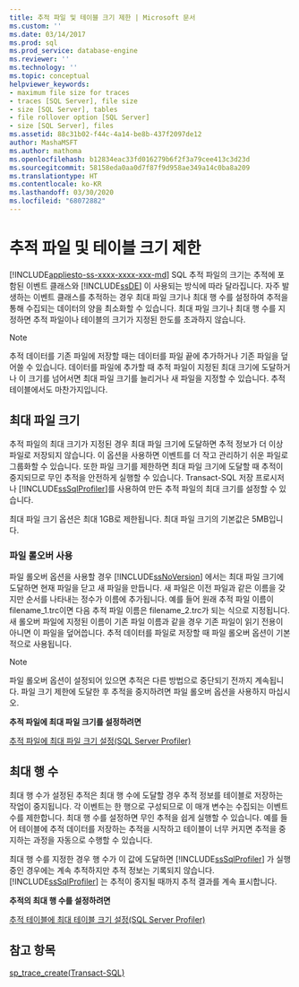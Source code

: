 ```yaml
---
title: 추적 파일 및 테이블 크기 제한 | Microsoft 문서
ms.custom: ''
ms.date: 03/14/2017
ms.prod: sql
ms.prod_service: database-engine
ms.reviewer: ''
ms.technology: ''
ms.topic: conceptual
helpviewer_keywords:
- maximum file size for traces
- traces [SQL Server], file size
- size [SQL Server], tables
- file rollover option [SQL Server]
- size [SQL Server], files
ms.assetid: 88c31b02-f44c-4a14-be8b-437f2097de12
author: MashaMSFT
ms.author: mathoma
ms.openlocfilehash: b12834eac33fd016279b6f2f3a79cee413c3d23d
ms.sourcegitcommit: 58158eda0aa0d7f87f9d958ae349a14c0ba8a209
ms.translationtype: HT
ms.contentlocale: ko-KR
ms.lasthandoff: 03/30/2020
ms.locfileid: "68072882"
---
```

# <a name="limit-trace-file-and-table-sizes"></a>추적 파일 및 테이블 크기 제한
[!INCLUDE[appliesto-ss-xxxx-xxxx-xxx-md](../../includes/appliesto-ss-xxxx-xxxx-xxx-md.md)]
  SQL 추적 파일의 크기는 추적에 포함된 이벤트 클래스와 [!INCLUDE[ssDE](../../includes/ssde-md.md)] 이 사용되는 방식에 따라 달라집니다. 자주 발생하는 이벤트 클래스를 추적하는 경우 최대 파일 크기나 최대 행 수를 설정하여 추적을 통해 수집되는 데이터의 양을 최소화할 수 있습니다. 최대 파일 크기나 최대 행 수를 지정하면 추적 파일이나 테이블의 크기가 지정된 한도를 초과하지 않습니다.  
  
> [!NOTE]  
>  추적 데이터를 기존 파일에 저장할 때는 데이터를 파일 끝에 추가하거나 기존 파일을 덮어쓸 수 있습니다. 데이터를 파일에 추가할 때 추적 파일이 지정된 최대 크기에 도달하거나 이 크기를 넘어서면 최대 파일 크기를 늘리거나 새 파일을 지정할 수 있습니다. 추적 테이블에서도 마찬가지입니다.  
  
## <a name="maximum-file-size"></a>최대 파일 크기  
 추적 파일의 최대 크기가 지정된 경우 최대 파일 크기에 도달하면 추적 정보가 더 이상 파일로 저장되지 않습니다. 이 옵션을 사용하면 이벤트를 더 작고 관리하기 쉬운 파일로 그룹화할 수 있습니다. 또한 파일 크기를 제한하면 최대 파일 크기에 도달할 때 추적이 중지되므로 무인 추적을 안전하게 실행할 수 있습니다. Transact-SQL 저장 프로시저나 [!INCLUDE[ssSqlProfiler](../../includes/sssqlprofiler-md.md)]를 사용하여 만든 추적 파일의 최대 크기를 설정할 수 있습니다.  
  
 최대 파일 크기 옵션은 최대 1GB로 제한됩니다. 최대 파일 크기의 기본값은 5MB입니다.  
  
### <a name="enabling-file-rollover"></a>파일 롤오버 사용  
 파일 롤오버 옵션을 사용할 경우 [!INCLUDE[ssNoVersion](../../includes/ssnoversion-md.md)] 에서는 최대 파일 크기에 도달하면 현재 파일을 닫고 새 파일을 만듭니다. 새 파일은 이전 파일과 같은 이름을 갖지만 순서를 나타내는 정수가 이름에 추가됩니다. 예를 들어 원래 추적 파일 이름이 filename_1.trc이면 다음 추적 파일 이름은 filename_2.trc가 되는 식으로 지정됩니다. 새 롤오버 파일에 지정된 이름이 기존 파일 이름과 같을 경우 기존 파일이 읽기 전용이 아니면 이 파일을 덮어씁니다. 추적 데이터를 파일로 저장할 때 파일 롤오버 옵션이 기본적으로 사용됩니다.  
  
> [!NOTE]  
>  파일 롤오버 옵션이 설정되어 있으면 추적은 다른 방법으로 중단되기 전까지 계속됩니다. 파일 크기 제한에 도달한 후 추적을 중지하려면 파일 롤오버 옵션을 사용하지 마십시오.  
  
 **추적 파일에 최대 파일 크기를 설정하려면**  
  
 [추적 파일에 최대 파일 크기 설정&#40;SQL Server Profiler&#41;](../../tools/sql-server-profiler/set-a-maximum-file-size-for-a-trace-file-sql-server-profiler.md)  
  
## <a name="maximum-number-of-rows"></a>최대 행 수  
 최대 행 수가 설정된 추적은 최대 행 수에 도달할 경우 추적 정보를 테이블로 저장하는 작업이 중지됩니다. 각 이벤트는 한 행으로 구성되므로 이 매개 변수는 수집되는 이벤트 수를 제한합니다. 최대 행 수를 설정하면 무인 추적을 쉽게 실행할 수 있습니다. 예를 들어 테이블에 추적 데이터를 저장하는 추적을 시작하고 테이블이 너무 커지면 추적을 중지하는 과정을 자동으로 수행할 수 있습니다.  
  
 최대 행 수를 지정한 경우 행 수가 이 값에 도달하면 [!INCLUDE[ssSqlProfiler](../../includes/sssqlprofiler-md.md)] 가 실행 중인 경우에는 계속 추적하지만 추적 정보는 기록되지 않습니다. [!INCLUDE[ssSqlProfiler](../../includes/sssqlprofiler-md.md)] 는 추적이 중지될 때까지 추적 결과를 계속 표시합니다.  
  
 **추적의 최대 행 수를 설정하려면**  
  
 [추적 테이블에 최대 테이블 크기 설정&#40;SQL Server Profiler&#41;](../../tools/sql-server-profiler/set-a-maximum-table-size-for-a-trace-table-sql-server-profiler.md)  
  
## <a name="see-also"></a>참고 항목  
 [sp_trace_create&#40;Transact-SQL&#41;](../../relational-databases/system-stored-procedures/sp-trace-create-transact-sql.md)  
  
  
